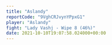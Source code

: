 ```yaml
---
title: "Aslandy"
reportCode: "9VghCRJvynYPpxG1"
player: "Aslandy"
fight: "Lady Vashj - Wipe 8 (46%)"
date: 2021-10-10T19:07:58.024000+00:00
---
```


